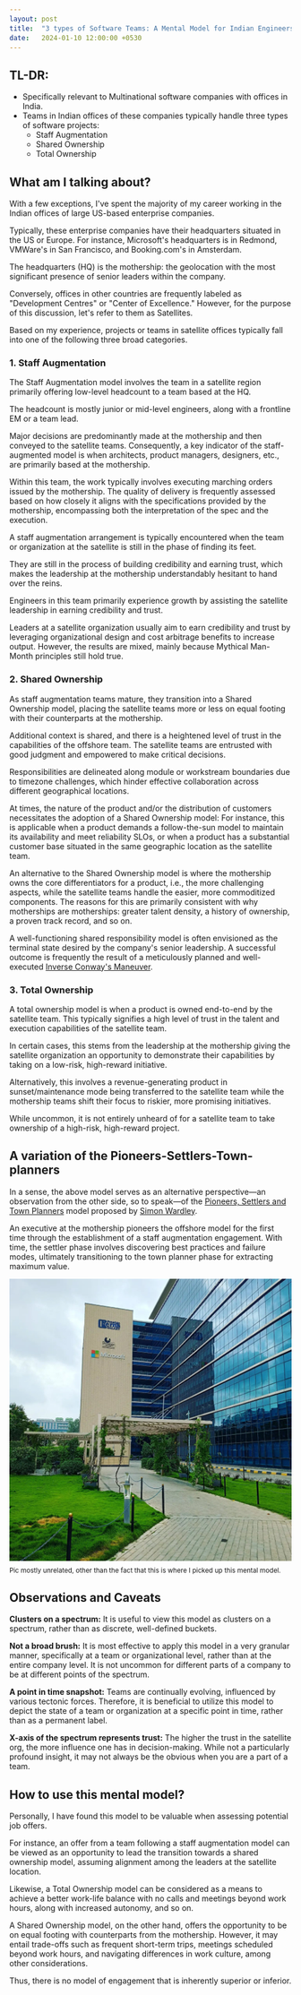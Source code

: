 ```yaml
---
layout: post
title:  "3 types of Software Teams: A Mental Model for Indian Engineers"
date:   2024-01-10 12:00:00 +0530
---
```


## TL-DR:
* Specifically relevant to Multinational software companies with offices in India.
* Teams in Indian offices of these companies typically handle three types of software projects:
    * Staff Augmentation
    * Shared Ownership
    * Total Ownership


## What am I talking about?
With a few exceptions, I've spent the majority of my career working in the Indian offices of large US-based enterprise companies.

Typically, these enterprise companies have their headquarters situated in the US or Europe. For instance, Microsoft's headquarters is in Redmond, VMWare's in San Francisco, and Booking.com's in Amsterdam.

The headquarters (HQ) is the mothership: the geolocation with the most significant presence of senior leaders within the company.

Conversely, offices in other countries are frequently labeled as "Development Centres" or "Center of Excellence." However, for the purpose of this discussion, let's refer to them as Satellites.

Based on my experience, projects or teams in satellite offices typically fall into one of the following three broad categories.


### 1. Staff Augmentation
The Staff Augmentation model involves the team in a satellite region primarily offering low-level headcount to a team based at the HQ.

The headcount is mostly junior or mid-level engineers, along with a frontline EM or a team lead. 

Major decisions are predominantly made at the mothership and then conveyed to the satellite teams. Consequently, a key indicator of the staff-augmented model is when architects, product managers, designers, etc., are primarily based at the mothership.

Within this team, the work typically involves executing marching orders issued by the mothership. The quality of delivery is frequently assessed based on how closely it aligns with the specifications provided by the mothership, encompassing both the interpretation of the spec and the execution.

A staff augmentation arrangement is typically encountered when the team or organization at the satellite is still in the phase of finding its feet.

They are still in the process of building credibility and earning trust, which makes the leadership at the mothership understandably hesitant to hand over the reins.

Engineers in this team primarily experience growth by assisting the satellite leadership in earning credibility and trust.

Leaders at a satellite organization usually aim to earn credibility and trust by leveraging organizational design and cost arbitrage benefits to increase output. However, the results are mixed, mainly because Mythical Man-Month principles still hold true.


### 2. Shared Ownership
As staff augmentation teams mature, they transition into a Shared Ownership model, placing the satellite teams more or less on equal footing with their counterparts at the mothership.

Additional context is shared, and there is a heightened level of trust in the capabilities of the offshore team. The satellite teams are entrusted with good judgment and empowered to make critical decisions.

Responsibilities are delineated along module or workstream boundaries due to timezone challenges, which hinder effective collaboration across different geographical locations.

At times, the nature of the product and/or the distribution of customers necessitates the adoption of a Shared Ownership model: For instance, this is applicable when a product demands a follow-the-sun model to maintain its availability and meet reliability SLOs, or when a product has a substantial customer base situated in the same geographic location as the satellite team.

An alternative to the Shared Ownership model is where the mothership owns the core differentiators for a product, i.e., the more challenging aspects, while the satellite teams handle the easier, more commoditized components. The reasons for this are primarily consistent with why motherships are motherships: greater talent density, a history of ownership, a proven track record, and so on.

A well-functioning shared responsibility model is often envisioned as the terminal state desired by the company's senior leadership. A successful outcome is frequently the result of a meticulously planned and well-executed [Inverse Conway's Maneuver](https://martinfowler.com/bliki/ConwaysLaw.html).


### 3. Total Ownership
A total ownership model is when a product is owned end-to-end by the satellite team. This typically signifies a high level of trust in the talent and execution capabilities of the satellite team.

In certain cases, this stems from the leadership at the mothership giving the satellite organization an opportunity to demonstrate their capabilities by taking on a low-risk, high-reward initiative.

Alternatively, this involves a revenue-generating product in sunset/maintenance mode being transferred to the satellite team while the mothership teams shift their focus to riskier, more promising initiatives.

While uncommon, it is not entirely unheard of for a satellite team to take ownership of a high-risk, high-reward project.


## A variation of the Pioneers-Settlers-Town-planners
In a sense, the above model serves as an alternative perspective—an observation from the other side, so to speak—of the [Pioneers, Settlers and Town Planners](https://blog.gardeviance.org/2015/03/on-pioneers-settlers-town-planners-and.html) model proposed by [Simon Wardley](https://www.linkedin.com/in/simonwardley/).

An executive at the mothership pioneers the offshore model for the first time through the establishment of a staff augmentation engagement. With time, the settler phase involves discovering best practices and failure modes, ultimately transitioning to the town planner phase for extracting maximum value.

![](/assets/2024-01-10/msft.jpeg)
<sub>Pic mostly unrelated, other than the fact that this is where I picked up this mental model. </sub>

## Observations and Caveats

**Clusters on a spectrum:** It is useful to view this model as clusters on a spectrum, rather than as discrete, well-defined buckets.

**Not a broad brush:**  It is most effective to apply this model in a very granular manner, specifically at a team or organizational level, rather than at the entire company level. It is not uncommon for different parts of a company to be at different points of the spectrum.

**A point in time snapshot:** Teams are continually evolving, influenced by various tectonic forces. Therefore, it is beneficial to utilize this model to depict the state of a team or organization at a specific point in time, rather than as a permanent label.

**X-axis of the spectrum represents trust:** The higher the trust in the satellite org, the more influence one has in decision-making. While not a particularly profound insight, it may not always be the obvious when you are a part of a team.

## How to use this mental model?
Personally, I have found this model to be valuable when assessing potential job offers.

For instance, an offer from a team following a staff augmentation model can be viewed as an opportunity to lead the transition towards a shared ownership model, assuming alignment among the leaders at the satellite location.

Likewise, a Total Ownership model can be considered as a means to achieve a better work-life balance with no calls and meetings beyond work hours, along with increased autonomy, and so on.

A Shared Ownership model, on the other hand, offers the opportunity to be on equal footing with counterparts from the mothership. However, it may entail trade-offs such as frequent short-term trips, meetings scheduled beyond work hours, and navigating differences in work culture, among other considerations.

Thus, there is no model of engagement that is inherently superior or inferior.

